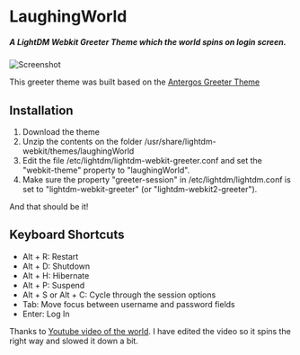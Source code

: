 # LaughingWorld

##### A LightDM Webkit Greeter Theme which the world spins on login screen.

![Screenshot](https://raw.githubusercontent.com/alfanhui/laughingWorld/master/img/screenshot.png)

This greeter theme was built based on the [Antergos Greeter Theme](https://github.com/Antergos/lightdm-webkit-theme-antergos)


## Installation

1. Download the theme
2. Unzip the contents on the folder /usr/share/lightdm-webkit/themes/laughingWorld
3. Edit the file /etc/lightdm/lightdm-webkit-greeter.conf and set the
"webkit-theme" property to "laughingWorld".
4. Make sure the property "greeter-session" in
/etc/lightdm/lightdm.conf is set to "lightdm-webkit-greeter" (or
"lightdm-webkit2-greeter").

And that should be it!

## Keyboard Shortcuts

- Alt + R: Restart
- Alt + D: Shutdown
- Alt + H: Hibernate
- Alt + P: Suspend
- Alt + S or Alt + C: Cycle through the session options
- Tab: Move focus between username and password fields
- Enter: Log In

Thanks to [Youtube video of the world](https://www.youtube.com/watch?v=qzxYumjbOMY). I have edited the video so it spins the right way and slowed it down a bit.
